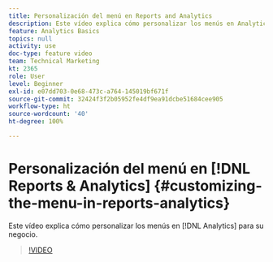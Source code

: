 ```yaml
---
title: Personalización del menú en Reports and Analytics
description: Este vídeo explica cómo personalizar los menús en Analytics para su empresa.
feature: Analytics Basics
topics: null
activity: use
doc-type: feature video
team: Technical Marketing
kt: 2365
role: User
level: Beginner
exl-id: e07dd703-0e68-473c-a764-145019bf671f
source-git-commit: 32424f3f2b05952fe4df9ea91dcbe51684cee905
workflow-type: ht
source-wordcount: '40'
ht-degree: 100%

---
```


# Personalización del menú en [!DNL Reports & Analytics] {#customizing-the-menu-in-reports-analytics}

Este vídeo explica cómo personalizar los menús en [!DNL Analytics] para su negocio.

>[!VIDEO](https://video.tv.adobe.com/v/25457/?quality=12)
